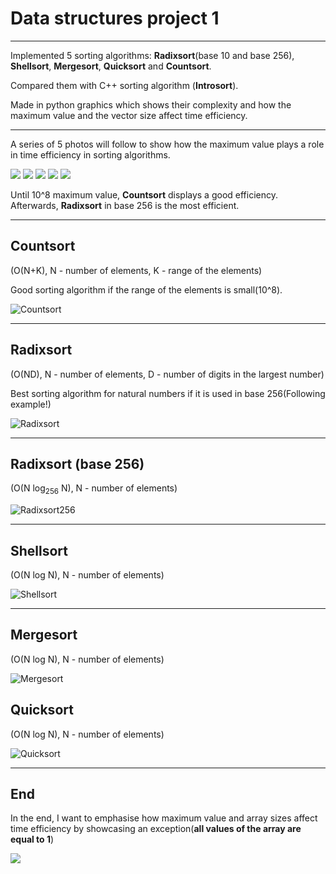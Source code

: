 # Data structures project 1

---

Implemented 5 sorting algorithms: **Radixsort**(base 10 and base 256), **Shellsort**, **Mergesort**, **Quicksort** and **Countsort**.

Compared them with C++ sorting algorithm (**Introsort**).

Made in python graphics which shows their complexity and how the maximum value and the vector size affect time efficiency.

---

A series of 5 photos will follow to show how the maximum value plays a role in time efficiency in sorting algorithms.

![](stats/Sortari0.png)
![](stats/Sortari3.png)
![](stats/Sortari5.png)
![](stats/Sortari6.png)
![](stats/Sortari7.png)

Until 10^8 maximum value, **Countsort** displays a good efficiency. Afterwards, **Radixsort** in base 256 is the most efficient.

---

## Countsort 
(O(N+K), N - number of elements, K - range of the elements)

Good sorting algorithm if the range of the elements is small(10^8).

![Countsort](stats/countsort.png "Countsort")

---

## Radixsort 

(O(ND), N - number of elements, D - number of digits in the largest number)

Best sorting algorithm for natural numbers if it is used in base 256(Following example!)

![Radixsort](stats/radixsort.png "Radixsort")

---

## Radixsort (base 256)

(O(N log<sub>256</sub> N), N - number of elements)

![Radixsort256](stats/radixsort256.png "Radixsort256")

---

## Shellsort

(O(N log N), N - number of elements)

![Shellsort](stats/shellsort.png "Shellsort")

---

## Mergesort

(O(N log N), N - number of elements)

![Mergesort](stats/mergesort.png "Mergesort")

## Quicksort

(O(N log N), N - number of elements)

![Quicksort](stats/quicksort.png "Quicksort")

---

## End

In the end, I want to emphasise how maximum value and array sizes affect time efficiency by showcasing an exception(**all values of the array are equal to 1**)

![](https://github.com/GFA03/sd-sortari/blob/main/stats%20max%20value%20%3D%201/Sortari.png)
